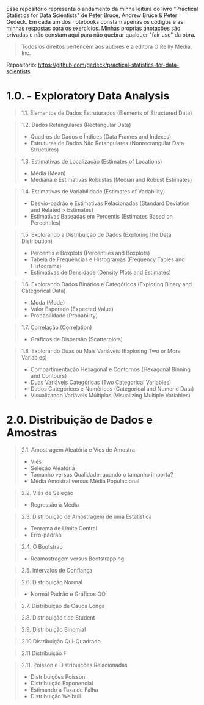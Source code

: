 Esse repositório representa o andamento da minha leitura do livro "Practical Statistics for Data Scientists" de Peter Bruce, Andrew Bruce & Peter Gedeck. Em cada um dos notebooks constam apenas os códigos e as minhas respostas para os exercícios. Minhas próprias anotações são privadas e não constam aqui para não quebrar qualquer "fair use" da obra.

> Todos os direitos pertencem aos autores e a editora O'Reilly Media, Inc.

Repositório: https://github.com/gedeck/practical-statistics-for-data-scientists

# 1.0. - Exploratory Data Analysis

> 1.1. Elementos de Dados Estruturados (Elements of Structured Data)

> 1.2. Dados Retangulares (Rectangular Data)
> - Quadros de Dados e Índices (Data Frames and Indexes)
> - Estruturas de Dados Não Retangulares (Nonrectangular Data Structures)

> 1.3. Estimativas de Localização (Estimates of Locations)
> - Média (Mean)
> - Mediana e Estimativas Robustas (Median and Robust Estimates)

> 1.4. Estimativas de Variabilidade (Estimates of Variability)
> - Desvio-padrão e Estimativas Relacionadas (Standard Deviation and Related > Estimates)
> - Estimativas Baseadas em Percentis (Estimates Based on Percentiles)

> 1.5. Explorando a Distribuição de Dados (Exploring the Data Distribution)
> - Percentis e Boxplots (Percentiles and Boxplots)
> - Tabela de Frequências e Histogramas (Frequency Tables and Histograms)
> - Estimativas de Densidade (Density Plots and Estimates)

> 1.6. Explorando Dados Binários e Categóricos (Exploring Binary and Categorical Data)
> - Moda (Mode)
> - Valor Esperado (Expected Value)
> - Probabilidade (Probability)

> 1.7. Correlação (Correlation)
> - Gráficos de Dispersão (Scatterplots)

> 1.8. Explorando Duas ou Mais Variáveis (Exploring Two or More Variables)
> - Compartimentação Hexagonal e Contornos (Hexagonal Binning and Contours)
> - Duas Variáveis Categóricas (Two Categorical Variables)
> - Dados Categóricos e Numéricos (Categorical and Numeric Data)
> - Visualizando Variáveis Múltiplas (Visualizing Multiple Variables)

# 2.0. Distribuição de Dados e Amostras

> 2.1. Amostragem Aleatória e Vies de Amostra
> - Viés
> - Seleção Aleatória
> - Tamanho versus Qualidade: quando o tamanho importa?
> - Média Amostral versus Média Populacional

> 2.2. Viés de Seleção
> - Regressão à Média

> 2.3. Distribuição de Amostragem de uma Estatística
> - Teorema de Limite Central
> - Erro-padrão

> 2.4. O Bootstrap
> - Reamostragem versus Bootstrapping

> 2.5. Intervalos de Confiança

> 2.6. Distribuição Normal
> - Normal Padrão e Gráficos QQ

> 2.7. Distribuição de Cauda Longa

> 2.8. Distribuição t de Student

> 2.9. Distribuição Binomial

> 2.10 Distribuição Qui-Quadrado

> 2.11 Distribuição F

> 2.11. Poisson e Distribuições Relacionadas
> - Distribuições Poisson
> - Distribuição Exponencial
> - Estimando a Taxa de Falha
> - Distribuição Weibull